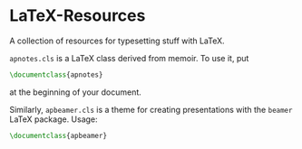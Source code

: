 # LaTeX-Resources

A collection of resources for typesetting stuff with LaTeX.

`apnotes.cls` is a LaTeX class derived from memoir. To use it, put 

```latex
\documentclass{apnotes}
```

at the beginning of your document.

Similarly, `apbeamer.cls` is a theme for creating presentations with 
the `beamer` LaTeX package. Usage:

```latex
\documentclass{apbeamer}
```
